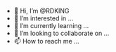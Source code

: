 - 👋 Hi, I’m @RDKING
- 👀 I’m interested in ...
- 🌱 I’m currently learning ...
- 💞️ I’m looking to collaborate on ...
- 📫 How to reach me ...

<!---
RDKING/RDKING is a ✨ special ✨ repository because its `README.md` (this file) appears on your GitHub profile.
You can click the Preview link to take a look at your changes.
--->
